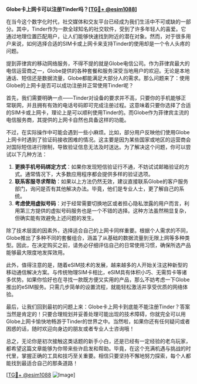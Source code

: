 **Globe卡上网卡可以注册Tinder吗？[[TG💪+ @esim1088](https://t.me/s/esim1088)]**

在当今这个数字化时代，社交媒体和交友平台已经成为我们生活中不可或缺的一部分。其中，Tinder作为一款全球知名的社交软件，受到了许多年轻人的喜爱。它通过地理位置匹配用户，让人们能够快速找到附近的潜在对象。然而，对于很多用户来说，如何选择合适的SIM卡或上网卡来支持Tinder的使用却是一个令人头疼的问题。

提到菲律宾的移动网络服务，不得不提的就是Globe电信公司。作为菲律宾最大的电信运营商之一，Globe提供的各种套餐和服务深受当地用户的欢迎。无论是本地通话、短信还是数据流量，Globe都能满足大部分人的需求。那么问题来了：使用Globe的上网卡是否可以成功注册并正常使用Tinder呢？

首先，我们需要明确一点——Tinder对设备的要求并不高，只要你的手机能够正常联网，并且拥有有效的电话号码即可完成注册过程。这意味着只要你选择了合适的SIM卡或上网卡，理论上是可以顺利使用Tinder的。而Globe作为菲律宾主流的电信服务商，其提供的上网卡自然也具备这样的功能。

不过，在实际操作中可能会遇到一些小麻烦。比如，部分用户反映他们使用Globe上网卡时遇到了验证码接收困难的情况。这主要是因为某些国家或地区的运营商会对国际短信进行限制，导致验证信息无法及时送达。为了解决这个问题，你可以尝试以下几种方法：

1. **更换手机号码绑定方式**：如果你发现短信验证行不通，不妨试试邮箱验证的方式。通常情况下，大多数应用程序都会提供多样的验证选项。
2. **联系客服寻求帮助**：如果以上方法仍然无效，建议直接联系Globe的客户服务部门，询问是否有其他解决办法。毕竟，他们是专业人士，更了解自己的系统。
3. **考虑使用虚拟号码**：对于经常需要切换地区或者担心隐私泄露的用户而言，利用第三方提供的虚拟号码服务也是一个不错的选择。这种方法虽然稍显复杂，但确实能有效避免上述问题的发生。

除了技术层面的因素外，选择适合自己的上网卡同样重要。根据个人需求的不同，Globe推出了多种不同的套餐组合，涵盖了从基础的数据流量到无限上网等多种类型。因此，在决定购买之前，请务必仔细评估自己的日常使用习惯，确保所选产品能够最大限度地发挥效用。

此外，值得注意的是，随着eSIM技术的发展，越来越多的人开始关注这种新型的移动通信解决方案。与传统物理SIM卡相比，eSIM具有体积小巧、无需剪卡等诸多优势。如果你恰好也在寻找一款既方便又实用的产品，那么不妨考虑一下Globe推出的eSIM服务。只需几步简单的设置流程，就能轻松激活并享受优质的网络体验。

最后，让我们回到最初的问题上来：Globe卡上网卡到底能不能注册Tinder？答案当然是肯定的！只要合理规划并妥善处理可能出现的技术障碍，你就完全可以用Globe上网卡愉快地畅游于Tinder的世界之中。当然啦，如果你还有任何疑问或者困惑的话，随时欢迎向身边的朋友或者专业人士咨询哦！

总之，无论你是初次接触这类话题的新手小白，还是已经有一定经验的老鸟玩家，都希望这篇文章能够为你带来些许启发和帮助。毕竟，在这个充满机遇与挑战的时代里，掌握正确的工具和技巧至关重要。相信只要坚持不懈地努力探索，每个人都能找到最适合自己的那条道路！

[[TG💪+ @esim1088](https://t.me/s/esim1088) ![Image](https://i.postimg.cc/4NQfJmqS/Snipaste-2025-05-13-00-14-12.png)]